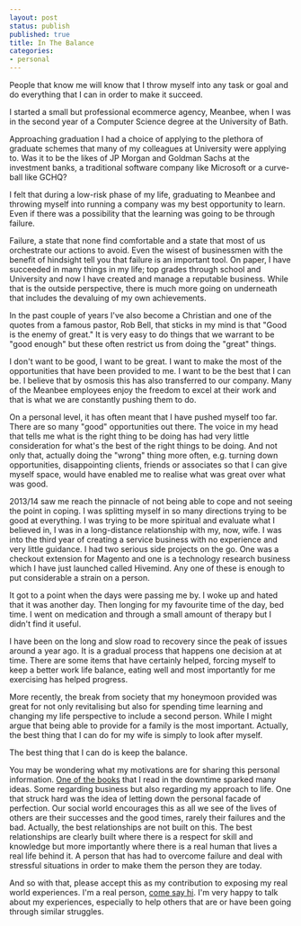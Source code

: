 ```yaml
---
layout: post
status: publish
published: true
title: In The Balance
categories:
- personal
---
```


People that know me will know that I throw myself into any task or goal and do everything that I can in order to make it succeed. 

I started a small but professional ecommerce agency, Meanbee, when I was in the second year of a Computer Science degree at the University of Bath. 

Approaching graduation I had a choice of applying to the plethora of graduate schemes that many of my colleagues at University were applying to.  Was it to be the likes of JP Morgan and Goldman Sachs at the investment banks, a traditional software company like Microsoft or a curve-ball like GCHQ? 

I felt that during a low-risk phase of my life, graduating to Meanbee and throwing myself into running a company was my best opportunity to learn. Even if there was a possibility that the learning was going to be through failure.

Failure, a state that none find comfortable and a state that most of us orchestrate our actions to avoid.  Even the wisest of businessmen with the benefit of hindsight tell you that failure is an important tool.  On paper, I have succeeded in many things in my life; top grades through school and University and now I have created and manage a reputable business.  While that is the outside perspective, there is much more going on underneath that includes the devaluing of my own achievements. 

In the past couple of years I've also become a Christian and one of the quotes from a famous pastor, Rob Bell, that sticks in my mind is that "Good is the enemy of great."  It is very easy to do things that we warrant to be "good enough" but these often restrict us from doing the "great" things. 

I don't want to be good, I want to be great.  I want to make the most of the opportunities that have been provided to me.  I want to be the best that I can be.  I believe that by osmosis this has also transferred to our company.  Many of the Meanbee employees enjoy the freedom to excel at their work and that is what we are constantly pushing them to do.

On a personal level, it has often meant that I have pushed myself too far.  There are so many "good" opportunities out there.  The voice in my head that tells me what is the right thing to be doing has had very little consideration for what's the best of the right things to be doing.  And not only that, actually doing the "wrong" thing more often, e.g. turning down opportunities, disappointing clients, friends or associates so that I can give myself space, would have enabled me to realise what was great over what was good. 

2013/14 saw me reach the pinnacle of not being able to cope and not seeing the point in coping.  I was splitting myself in so many directions trying to be good at everything.  I was trying to be more spiritual and evaluate what I believed in, I was in a long-distance relationship with my, now, wife. I was into the third year of creating a service business with no experience and very little guidance.  I had two serious side projects on the go.  One was a checkout extension for Magento and one is a technology research business which I have just launched called Hivemind. Any one of these is enough to put considerable a strain on a person.

It got to a point when the days were passing me by.  I woke up and hated that it was another day.  Then longing for my favourite time of the day, bed time.  I went on medication and through a small amount of therapy but I didn't find it useful.

I have been on the long and slow road to recovery since the peak of issues around a year ago.  It is a gradual process that happens one decision at at time.  There are some items that have certainly helped, forcing myself to keep a better work life balance, eating well and most importantly for me exercising has helped progress.

More recently, the break from society that my honeymoon provided was great for not only revitalising but also for spending time learning and changing my life perspective to include a second person.  While I might argue that being able to provide for a family is the most important.  Actually, the best thing that I can do for my wife is simply to look after myself.

The best thing that I can do is keep the balance.

You may be wondering what my motivations are for sharing this personal information. [One of the books](http://www.amazon.co.uk/Never-Eat-Alone-Relationship-Portfolio-ebook/dp/B00IICN1FS) that I read in the downtime sparked many ideas.  Some regarding business but also regarding my approach to life.  One that struck hard was the idea of letting down the personal facade of perfection.  Our social world encourages this as all we see of the lives of others are their successes and the good times, rarely their failures and the bad.  Actually, the best relationships are not built on this.  The best relationships are clearly built where there is a respect for skill and knowledge but more importantly where there is a real human that lives a real life behind it. A person that has had to overcome failure and deal with stressful situations in order to make them the person they are today.

And so with that, please accept this as my contribution to exposing my real world experiences.   I'm a real person, [come say hi](http://twitter.com/bobbyshaw). I'm very happy to talk about my experiences, especially to help others that are or have been going through similar struggles.